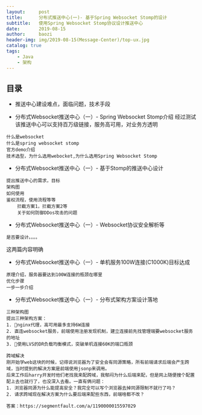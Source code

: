 ```yaml
---
layout:     post
title:      分布式推送中心(一)- 基于Spring Websocket Stomp的设计
subtitle:   使用Spring Websocket Stomp协议设计推送中心
date:       2019-08-15
author:     baozi
header-img: img/2019-08-15(Message-Center)/top-ux.jpg
catalog: true 						
tags:								
    - Java
    - 架构
---
```


## 目录

- 推送中心建设难点，面临问题，技术手段

- 分布式Websocket推送中心（一）- Spring Websocket Stomp介绍
经过测试该推送中心可以支持百万级链接，服务高可用，对业务方透明
```
什么是websocket
什么是spring websocket stomp
官方demo介绍
技术选型，为什么选用webocket,为什么选用Spring Websocket Stomp
```

- 分布式Websocket推送中心（一）- 基于Stomp的推送中心设计
```
提出推送中心的需求，目标
架构图
如何使用
鉴权流程，使用流程等等
    拦截方案1，拦截方案2等
    关于如何防御DDos攻击的问题
```

- 分布式Websocket推送中心（一）- Websocket协议安全解析等
```
是否要设计。。。。
```

这两篇内容明确
- 分布式Websocket推送中心（一）- 单机服务100W连接(C1000K)目标达成
```
原理介绍，服务器要达到100W连接的瓶颈在哪里
优化步骤
一步一步介绍
```

- 分布式Websocket推送中心（一）- 分布式架构方案设计落地
```
三种架构图
提出三种架构方案：
1. nginx代理，高可用最多支持6W连接
2. 直连websocket服务，前端使用注册发现机制，建立连接前先找管理端要websocket服务的地址
3. 使用LVS的DR负载均衡模式，突破单机连接60K的端口瓶颈

跨域解决
刚开始学web这块的时候，记得说浏览器为了安全会有同源策略，所有前端请求后端会产生跨域，当时提到的解决方案是前端使用jsonp来调用。
后来工作后harry开发时他们老找我来配跨域，我郁闷为什么后端来配，但是网上随便搜个配置配上去也就行了，也没深入去看。一直有俩问题：
1. 浏览器同源为什么能提高安全？我完全可以写个浏览器去掉同源限制不就行了吗？
2. 请求跨域现在解决方案为什么要后端来配些东西，前端啥都不改？

答案：https://segmentfault.com/a/1190000015597029
```


